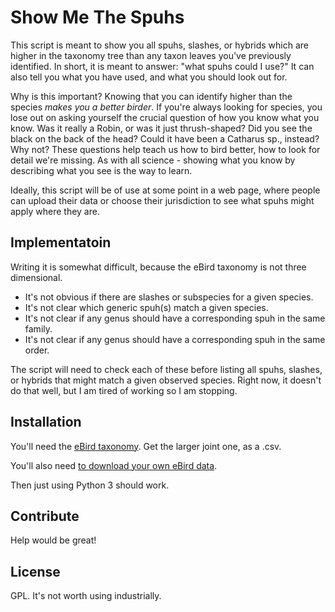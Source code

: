 # Show Me The Spuhs

This script is meant to show you all spuhs, slashes, or hybrids which are higher in the taxonomy tree than any taxon leaves you've previously identified. In short, it is meant to answer: "what spuhs could I use?" It can also tell you what you have used, and what you should look out for.

Why is this important? Knowing that you can identify higher than the species _makes you a better birder_. If you're always looking for species, you lose out on asking yourself the crucial question of how you know what you know. Was it really a Robin, or was it just thrush-shaped? Did you see the black on the back of the head? Could it have been a Catharus sp., instead? Why not? These questions help teach us how to bird better, how to look for detail we're missing. As with all science - showing what you know by describing what you see is the way to learn.

Ideally, this script will be of use at some point in a web page, where people can upload their data or choose their jurisdiction to see what spuhs might apply where they are.

## Implementatoin

Writing it is somewhat difficult, because the eBird taxonomy is not three dimensional.

- It's not obvious if there are slashes or subspecies for a given species.
- It's not clear which generic spuh(s) match a given species.
- It's not clear if any genus should have a corresponding spuh in the same family.
- It's not clear if any genus should have a corresponding spuh in the same order.

The script will need to check each of these before listing all spuhs, slashes, or hybrids that might match a given observed species. Right now, it doesn't do that well, but I am tired of working so I am stopping.

## Installation

You'll need the [eBird taxonomy](https://www.birds.cornell.edu/clementschecklist/introduction/updateindex/october-2023/download/). Get the larger joint one, as a .csv.

You'll also need [to download your own eBird data](https://ebird.org/downloadMyData).

Then just using Python 3 should work.

## Contribute

Help would be great!

## License

GPL. It's not worth using industrially.